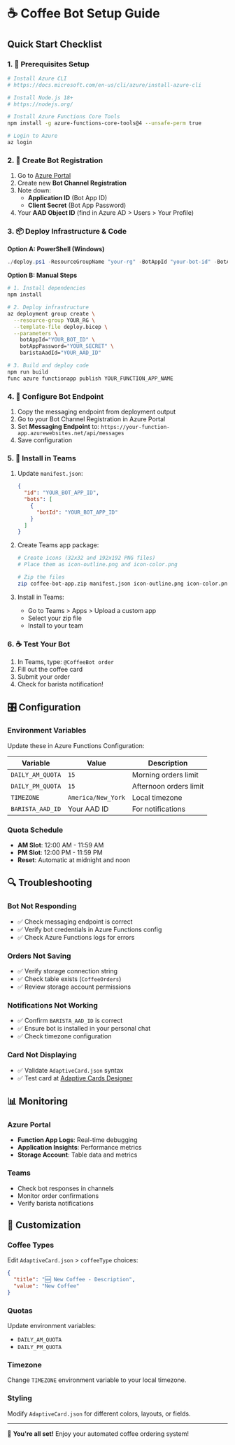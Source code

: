# ☕ Coffee Bot Setup Guide

## Quick Start Checklist

### 1. 🔧 Prerequisites Setup

```bash
# Install Azure CLI
# https://docs.microsoft.com/en-us/cli/azure/install-azure-cli

# Install Node.js 18+
# https://nodejs.org/

# Install Azure Functions Core Tools
npm install -g azure-functions-core-tools@4 --unsafe-perm true

# Login to Azure
az login
```

### 2. 🤖 Create Bot Registration

1. Go to [Azure Portal](https://portal.azure.com)
2. Create new **Bot Channel Registration**
3. Note down:
   - **Application ID** (Bot App ID)
   - **Client Secret** (Bot App Password)
4. Your **AAD Object ID** (find in Azure AD > Users > Your Profile)

### 3. 📦 Deploy Infrastructure & Code

**Option A: PowerShell (Windows)**
```powershell
./deploy.ps1 -ResourceGroupName "your-rg" -BotAppId "your-bot-id" -BotAppPassword "your-secret" -BaristaAadId "your-aad-id"
```

**Option B: Manual Steps**
```bash
# 1. Install dependencies
npm install

# 2. Deploy infrastructure
az deployment group create \
  --resource-group YOUR_RG \
  --template-file deploy.bicep \
  --parameters \
    botAppId="YOUR_BOT_ID" \
    botAppPassword="YOUR_SECRET" \
    baristaAadId="YOUR_AAD_ID"

# 3. Build and deploy code
npm run build
func azure functionapp publish YOUR_FUNCTION_APP_NAME
```

### 4. 🔗 Configure Bot Endpoint

1. Copy the messaging endpoint from deployment output
2. Go to your Bot Channel Registration in Azure Portal
3. Set **Messaging Endpoint** to: `https://your-function-app.azurewebsites.net/api/messages`
4. Save configuration

### 5. 📱 Install in Teams

1. Update `manifest.json`:
   ```json
   {
     "id": "YOUR_BOT_APP_ID",
     "bots": [
       {
         "botId": "YOUR_BOT_APP_ID"
       }
     ]
   }
   ```

2. Create Teams app package:
   ```bash
   # Create icons (32x32 and 192x192 PNG files)
   # Place them as icon-outline.png and icon-color.png
   
   # Zip the files
   zip coffee-bot-app.zip manifest.json icon-outline.png icon-color.png
   ```

3. Install in Teams:
   - Go to Teams > Apps > Upload a custom app
   - Select your zip file
   - Install to your team

### 6. ☕ Test Your Bot

1. In Teams, type: `@CoffeeBot order`
2. Fill out the coffee card
3. Submit your order
4. Check for barista notification!

## 🎛️ Configuration

### Environment Variables

Update these in Azure Functions Configuration:

| Variable | Value | Description |
|----------|-------|-------------|
| `DAILY_AM_QUOTA` | `15` | Morning orders limit |
| `DAILY_PM_QUOTA` | `15` | Afternoon orders limit |
| `TIMEZONE` | `America/New_York` | Local timezone |
| `BARISTA_AAD_ID` | Your AAD ID | For notifications |

### Quota Schedule

- **AM Slot**: 12:00 AM - 11:59 AM
- **PM Slot**: 12:00 PM - 11:59 PM
- **Reset**: Automatic at midnight and noon

## 🔍 Troubleshooting

### Bot Not Responding
- ✅ Check messaging endpoint is correct
- ✅ Verify bot credentials in Azure Functions config
- ✅ Check Azure Functions logs for errors

### Orders Not Saving
- ✅ Verify storage connection string
- ✅ Check table exists (`CoffeeOrders`)
- ✅ Review storage account permissions

### Notifications Not Working
- ✅ Confirm `BARISTA_AAD_ID` is correct
- ✅ Ensure bot is installed in your personal chat
- ✅ Check timezone configuration

### Card Not Displaying
- ✅ Validate `AdaptiveCard.json` syntax
- ✅ Test card at [Adaptive Cards Designer](https://adaptivecards.io/designer/)

## 📊 Monitoring

### Azure Portal
- **Function App Logs**: Real-time debugging
- **Application Insights**: Performance metrics
- **Storage Account**: Table data and metrics

### Teams
- Check bot responses in channels
- Monitor order confirmations
- Verify barista notifications

## 🎨 Customization

### Coffee Types
Edit `AdaptiveCard.json` > `coffeeType` choices:
```json
{
  "title": "🆕 New Coffee - Description",
  "value": "New Coffee"
}
```

### Quotas
Update environment variables:
- `DAILY_AM_QUOTA`
- `DAILY_PM_QUOTA`

### Timezone
Change `TIMEZONE` environment variable to your local timezone.

### Styling
Modify `AdaptiveCard.json` for different colors, layouts, or fields.

---

🎉 **You're all set!** Enjoy your automated coffee ordering system!
